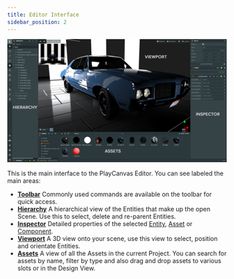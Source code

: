 ```yaml
---
title: Editor Interface
sidebar_position: 2
---
```


![Editor Interface](/img/user-manual/editor/interface/editor-interface.png)

This is the main interface to the PlayCanvas Editor. You can see labeled the main areas:

* [**Toolbar**](toolbar.md) Commonly used commands are available on the toolbar for quick access.
* [**Hierarchy**](hierarchy.md) A hierarchical view of the Entities that make up the open Scene. Use this to select, delete and re-parent Entities.
* [**Inspector**](inspector.md) Detailed properties of the selected [Entity](/user-manual/glossary#entity), [Asset](/user-manual/glossary#asset) or [Component](/user-manual/glossary#component).
* [**Viewport**](viewport.md) A 3D view onto your scene, use this view to select, position and orientate Entities.
* [**Assets**](assets.md) A view of all the Assets in the current Project. You can search for assets by name, filter by type and also drag and drop assets to various slots or in the Design View.
